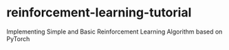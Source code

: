 # reinforcement-learning-tutorial
Implementing Simple and Basic Reinforcement Learning Algorithm based on PyTorch
